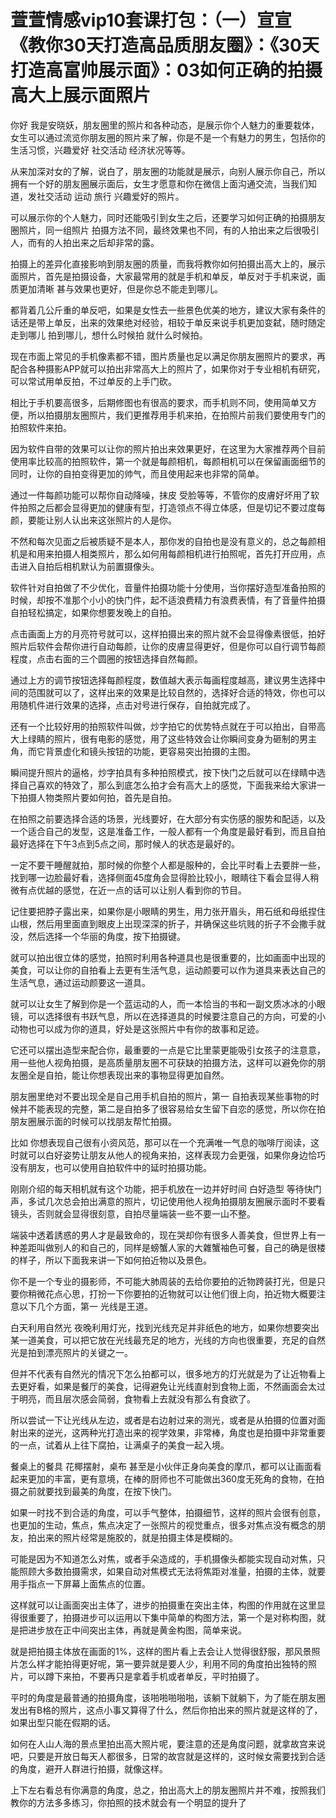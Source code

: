 # 萱萱情感vip10套课打包：（一）宣宣《教你30天打造高品质朋友圈》：《30天打造高富帅展示面》：03如何正确的拍摄高大上展示面照片

你好 我是安晓妖，朋友圈里的照片和各种动态，是展示你个人魅力的重要栽体，女生可以通过流览你朋友圈的照片来了解，你是不是一个有魅力的男生，包括你的生活习惯，兴趣爱好 社交活动 经济状况等等。

从来加深对女的了解，说白了，朋友圈的功能就是展示，向别人展示你自己，所以拥有一个好的朋友圈展示面后，女生才愿意和你在微信上面沟通交流，当我们知道，发社交活动 运动 旅行 兴趣爱好的照片。

可以展示你的个人魅力，同时还能吸引到女生之后，还要学习如何正确的拍摄朋友圈照片，同一组照片 拍摄方法不同，最终效果也不同，有的人拍出来之后很吸引人，而有的人拍出来之后却非常的露。

拍摄上的差异化直接影响到朋友圈的质量，而我将教你如何拍摄出高大上的，展示面照片，首先是拍摄设备，大家最常用的就是手机和单反，单反对于手机来说，画质更加清晰 甚与效果也更好，但是你总不能走到哪儿。

都背着几公斤重的单反吧，如果是女性去一些景色优美的地方，建议大家有条件的话还是带上单反，出来的效果绝对经验，相较于单反来说手机更加变弑，随时随定走到哪儿 拍到哪儿，想什么时候拍 就什么时候拍。

现在市面上常见的手机像素都不错，图片质量也足以满足你朋友圈照片的要求，再配合各种摄影APP就可以拍出非常高大上的照片了，如果你对于专业相机有研究，可以常试用单反拍，不过单反的上手门砍。

相比于手机要高很多，后期修图也有很高的要求，而手机则不同，使用简单又方便，所以拍摄朋友圈照片，我们更推荐用手机来拍，在拍照片前我们要使用专门的拍照软件来拍。

因为软件自带的效果可以让你的照片拍出来效果更好，在这里为大家推荐两个目前使用率比较高的拍照软件，第一个就是每颜相机，每颜相机可以在保留画面细节的同时，让你的自拍变得更加的帅气，而且使用起来也非常的简单。

通过一件每颜功能可以帮你自动降噪，抹皮 受脸等等，不管你的皮膚好坏用了软件拍照之后都会显得更加的健康有型，打造领点不得立体感，但是切记不要过度每颜，要能让别人认出来这张照片的人是你。

不然和每次见面之后被质疑不是本人，那你发的自拍也是没有意义的，总之每颜相机是和用来拍摄人相类照片，那么如何用每颜相机进行拍照呢，首先打开应用，点击进入自拍后相机默认为前置摄像头。

软件针对自拍做了不少优化，音量件拍摄功能十分使用，当你摆好造型准备拍照的时候，却按不准那个小小的快门件，起不适浪费精力有浪费表情，有了音量件拍摄自拍轻松搞定，如果你想要发晚上的自拍。

点击画面上方的月亮符号就可以，这样拍摄出来的照片就不会显得像素很低，拍好照片后软件会帮你进行自动每颜，让你的皮膚显得更好，但是你可以自行调节每颜程度，点击右面的三个圆圈的按钮选择自然每颜。

通过上方的调节按钮选择每颜程度，数值越大表示每画程度越高，建议男生选择中间的范围就可以了，这样出来的效果是比较自然的，选择好合适的特效，你也可以用随机件进行效果的选择，点击对号进行保存，自拍就完成了。

还有一个比较好用的拍照软件叫做，炒字拍它的优势特点就在于可以拍出，自带高大上绿睛的照片，很有电影的感觉，用了这些特效会让你瞬间变身为砸制的男主角，而它背景虚化和镜头按钮的功能，更容易突出拍摄的主图。

瞬间提升照片的逼格，炒字拍具有多种拍照模式，按下快门之后就可以在绿睛中选择自己喜欢的特效了，那么到底怎么拍才会有高大上的感觉，下面我来给大家讲一下拍摄人物类照片要如何拍，首先是自拍。

在拍照之前要选择合适的场景，光线要好，在大部分有实伤感的服势和配适，以及一个适合自己的发型，这是准备工作，一般人都有一个角度是最好看到，而且自拍最好选择在下午3点到5点之间，那时候人的状态是最好的。

一定不要干睡醒就拍，那时候的你整个人都是服种的，会比平时看上去要胖一些，找到哪一边脸最好看，选择侧面45度角会显得脸比较小，眼睛往下看会显得人稍微有点优越的感觉，在近一点的话可以让别人看到你的节目。

记住要把脖子露出来，如果你是小眼睛的男生，用力张开眉头，用石纸和母纸捏住山根，然后用里面直到眼皮上出现深深的折子，并确保这些坑贱的折子不会撒手就没，然后选择一个华丽的角度，按下拍摄键。

就可以拍出很立体的感觉，拍照时利用各种道具也是很重要的，比如画面中出现的美食，可以让你的自拍看上去更有生活气息，运动颜要可以作为道具来表达自己的生活气息，通过运动颜要这一道具。

就可以让女生了解到你是一个蓝运动的人，而一本恰当的书和一副文质冰冰的小眼镜，可以选择很有书跃气息，所以在选择道具的时候要注意自己的方向，可爱的小动物也可以成为你的道具，好处是这张照片中有你的故事和足迹。

它还可以摆出造型来配合你，最重要的一点是它比里蒙更能吸引女孩子的注意意，用一些他人视角拍摄，是高质量朋友圈不可获缺的拍摄方法，这样可以避免你的朋友圈全是自拍，能让你想表现出来的事物显得更加自然。

朋友圈里绝对不要出现全是自己用手机自拍的照片，第一 自拍表现某些事物的时候并不能表现的完整，第二是自拍多了很容易给女生留下自恋的感觉，所以你在拍朋友圈展示面的时候可以找朋友帮忙拍摄。

比如 你想表现自己很有小资风范，那可以在一个充满唯一气息的咖啡厅阅读，这时就可以白好姿势让朋友从他人的视角来拍，这样表现力会更强，如果你身边恰巧没有朋友，也可以使用自拍软件中的延时拍摄功能。

刚刚介绍的每天相机就有这个功能，把手机放在一边并好时间 白好造型 等待快门声，多试几次总会拍出满意的照片，切记使用他人视角拍摄朋友圈展示面时不要看镜头，否则就会显得很刻意，自拍尽量端装一些不要一山不整。

端装中透着誘惑的男人才是最致命的，现在哭却你有很多人善美食，但世界上有一种差距叫做别人的和自己的，同样是螃蟹人家的大雜蟹袖色可餐，自己的确是很楼的样子，所以下面我来讲一下如何拍近物以及景色。

你不是一个专业的摄影师，不可能大肺周装的去给你要拍的近物跨装打光，但是只要你稍微花点心思，打扮一下你要拍的近物就可以让他们很上向，拍近物大概要注意以下几个方面，第一 光线是王道。

白天利用自然光 夜晚利用灯光，找到光线充足并非纸色的地方，如果你想要突出某一道美食，可以把它放在光线最充足的地方，光线的方向也很重要，充足的自然光是拍到漂亮照片的关键之一。

但并不代表有自然光的情况下怎么拍都可以，很多地方的灯光就是为了让近物看上去更好看，如果是餐厅的美食，记得避免让光线直射到食物上面，不然画面会太过于明亮，而且层次感会简弱，食物看上去就没有那么有食欲了。

所以尝试一下让光线从左边，或者是右边射过来的测光，或者是从拍摄的位置对面射出来的逆光，这两种光打造出来的视学效果，非常棒，角度也是拍摄中非常重要的一点，试着从上往下腐拍，让满桌子的美食一起入境。

餐桌上的餐具 花椰摆射，桌布 甚至是小伙伴正身向美食的摩爪，都可以让画面看起来更加的丰富，更有意境，在棒的厨师也不可能做出360度无死角的食物，在拍摄之前就要找到最美的角度，在按下快门。

如果一时找不到合适的角度，可以手气整体，拍摄细节，这样的照片会很有创意，也更加的生动，焦点，焦点决定了一张照片的视觉重点，很多对焦点没有概念的朋友，拍出来的照片经常是施胶的，就是拍摄主体是模糊的。

可能是因为不知道怎么对焦，或者手朵造成的，手机摄像头都能实现自动对焦，只能照顾大多数拍摄需求，如果自动对焦模式无法将焦距对准量，拍摄的主体，就要用手指点一下屏幕上面焦点的位置。

这样就可以让画面突出主体了，进步的拍摄重在突出主体，构图的作用就在这里显得很重要了，拍摄进步可以运用以下集中简单的构图方法，第一个是对称构图，就是把进步放在正中间突出主体，再就是黄金构图，简单来说。

就是把拍摄主体放在画面的1%，这样的图片看上去会让人觉得很舒服，那风景照片怎么样才能拍得更好呢，第一要异就是要人少，利用不同的角度拍出独特的照片，可以蹲下来拍，不要再只是拿着手机或者单反，平时拍摄了。

平时的角度是最普通的拍摄角度，该啪啪啪啪啪，该躺下就躺下，为了能在朋友圈发出有B格的照片，这点小事又算得了什么，然后你拍出来的照片就是这样的了，如果出型只能在假期的话。

如何在人山人海的景点里拍出高大照片呢，要注意的还是角度问题，就拿故宫来说吧，只要是开放日每天人都很多，日常的故宫就是这样的，这时候女需要找到合适的角度，避开人群进行拍摄，就像这样。

上下左右看总有你满意的角度，总之，拍出高大上的朋友圈照片并不难，按照我们教你的方法多多练习，你拍照的技术就会有一个明显的提升了